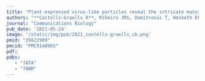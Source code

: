 ```yaml
---
title: "Plant-expressed virus-like particles reveal the intricate maturation process of a eukaryotic virus"
authors: "**Castells-Graells R**, Ribeiro JRS, Domitrovic T, Hesketh EL, Scarff CA, Johnson JE, Ranson NA, Lawson DM, Lomonossoff GP"
journal: "Communications Biology"
pub_date: '2021-05-24'
image: '/static/img/pub/2021_castells-graells_cb.png'
pmid: "35622909"
pmcid: "PMC9140965"
pdf: 
pdbs:
   - "7ATA"
   - "7ANM"
---
```

